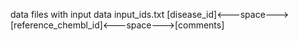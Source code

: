 data files with input data input_ids.txt
[disease_id]<---space--->[reference_chembl_id]<---space--->[comments]

